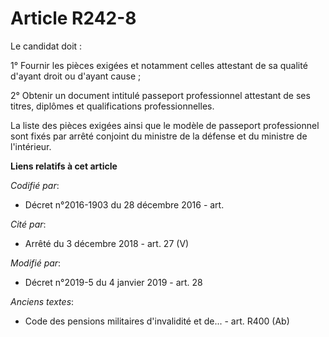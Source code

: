 # Article R242-8

Le candidat doit :

1° Fournir les pièces exigées et notamment celles attestant de sa qualité d'ayant droit ou d'ayant cause ;

2° Obtenir un document intitulé passeport professionnel attestant de ses titres, diplômes et qualifications professionnelles.

La liste des pièces exigées ainsi que le modèle de passeport professionnel sont fixés par arrêté conjoint du ministre de la
défense et du ministre de l'intérieur.

**Liens relatifs à cet article**

_Codifié par_:

  - Décret n°2016-1903 du 28 décembre 2016 - art.

_Cité par_:

  - Arrêté du 3 décembre 2018 - art. 27 (V)

_Modifié par_:

  - Décret n°2019-5 du 4 janvier 2019 - art. 28

_Anciens textes_:

  - Code des pensions militaires d'invalidité et de... - art. R400 (Ab)
